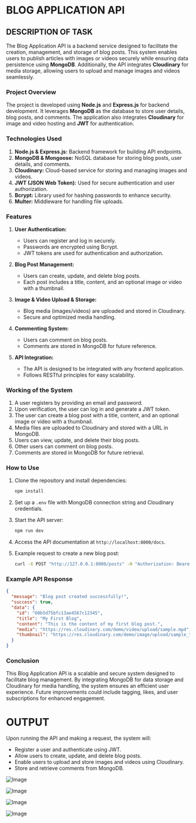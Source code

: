 # BLOG APPLICATION API

## DESCRIPTION OF TASK

The Blog Application API is a backend service designed to facilitate the creation, management, and storage of blog posts. This system enables users to publish articles with images or videos securely while ensuring data persistence using **MongoDB**. Additionally, the API integrates **Cloudinary** for media storage, allowing users to upload and manage images and videos seamlessly.

### Project Overview

The project is developed using **Node.js** and **Express.js** for backend development. It leverages **MongoDB** as the database to store user details, blog posts, and comments. The application also integrates **Cloudinary** for image and video hosting and **JWT** for authentication.

### Technologies Used

1. **Node.js & Express.js:** Backend framework for building API endpoints.
2. **MongoDB & Mongoose:** NoSQL database for storing blog posts, user details, and comments.
3. **Cloudinary:** Cloud-based service for storing and managing images and videos.
4. **JWT (JSON Web Token):** Used for secure authentication and user authorization.
5. **Bcrypt:** Library used for hashing passwords to enhance security.
6. **Multer:** Middleware for handling file uploads.

### Features

1. **User Authentication:**
   - Users can register and log in securely.
   - Passwords are encrypted using Bcrypt.
   - JWT tokens are used for authentication and authorization.

2. **Blog Post Management:**
   - Users can create, update, and delete blog posts.
   - Each post includes a title, content, and an optional image or video with a thumbnail.

3. **Image & Video Upload & Storage:**
   - Blog media (images/videos) are uploaded and stored in Cloudinary.
   - Secure and optimized media handling.

4. **Commenting System:**
   - Users can comment on blog posts.
   - Comments are stored in MongoDB for future reference.

5. **API Integration:**
   - The API is designed to be integrated with any frontend application.
   - Follows RESTful principles for easy scalability.

### Working of the System

1. A user registers by providing an email and password.
2. Upon verification, the user can log in and generate a JWT token.
3. The user can create a blog post with a title, content, and an optional image or video with a thumbnail.
4. Media files are uploaded to Cloudinary and stored with a URL in MongoDB.
5. Users can view, update, and delete their blog posts.
6. Other users can comment on blog posts.
7. Comments are stored in MongoDB for future retrieval.

### How to Use

1. Clone the repository and install dependencies:
   ```bash
   npm install
   ```
2. Set up a `.env` file with MongoDB connection string and Cloudinary credentials.

3. Start the API server:
   ```bash
   npm run dev
   ```
4. Access the API documentation at `http://localhost:8000/docs`.

5. Example request to create a new blog post:
   ```bash
   curl -X POST "http://127.0.0.1:8000/posts" -H "Authorization: Bearer <JWT_TOKEN>" -H "Content-Type: application/json" -d '{"title":"My First Blog", "content":"This is the content of my first blog post.", "media":"<Cloudinary URL>", "thumbnail":"<Cloudinary Thumbnail URL>"}'
   ```

### Example API Response

```json
{
  "message": "Blog post created successfully!",
  "success": true,
  "data": {
    "id": "60b5d75bfc13ae4567c12345",
    "title": "My First Blog",
    "content": "This is the content of my first blog post.",
    "media": "https://res.cloudinary.com/demo/video/upload/sample.mp4",
    "thumbnail": "https://res.cloudinary.com/demo/image/upload/sample_thumbnail.jpg"
  }
}
```

### Conclusion

This Blog Application API is a scalable and secure system designed to facilitate blog management. By integrating MongoDB for data storage and Cloudinary for media handling, the system ensures an efficient user experience. Future improvements could include tagging, likes, and user subscriptions for enhanced engagement.

# OUTPUT

Upon running the API and making a request, the system will:
- Register a user and authenticate using JWT.
- Allow users to create, update, and delete blog posts.
- Enable users to upload and store images and videos using Cloudinary.
- Store and retrieve comments from MongoDB.

![Image](https://github.com/user-attachments/assets/ddfc467e-6a32-445e-8de6-6739bf5908e8)

![Image](https://github.com/user-attachments/assets/4f3c2335-75cd-4fa7-912c-1be01f8846dc)

![Image](https://github.com/user-attachments/assets/f8b2c098-6382-4867-ab71-4da3ef75a365)

![Image](https://github.com/user-attachments/assets/8af3aab3-300c-4a41-87b2-56053f699928)

